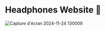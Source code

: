  # Headphones Website 🤩
 
![Capture d'écran 2024-11-24 130009](https://github.com/user-attachments/assets/96032b8f-4716-4fbb-b14d-8d6d9ddaf807)
